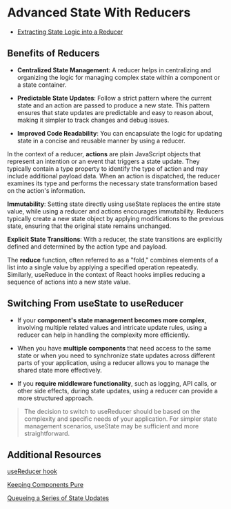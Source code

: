# Advanced State With Reducers

- [Extracting State Logic into a Reducer](https://react.dev/learn/extracting-state-logic-into-a-reducer)

## Benefits of Reducers

- **Centralized State Management**: A reducer helps in centralizing and organizing the logic for managing complex state within a component or a state container.

- **Predictable State Updates**: Follow a strict pattern where the current state and an action are passed to produce a new state. This pattern ensures that state updates are predictable and easy to reason about, making it simpler to track changes and debug issues.

- **Improved Code Readability**: You can encapsulate the logic for updating state in a concise and reusable manner by using a reducer.

In the context of a reducer, **actions** are plain JavaScript objects that represent an intention or an event that triggers a state update. They typically contain a type property to identify the type of action and may include additional payload data. When an action is dispatched, the reducer examines its type and performs the necessary state transformation based on the action's information.

**Immutability**: Setting state directly using useState replaces the entire state value, while using a reducer and actions encourages immutability. Reducers typically create a new state object by applying modifications to the previous state, ensuring that the original state remains unchanged.

**Explicit State Transitions**: With a reducer, the state transitions are explicitly defined and determined by the action type and payload.

The **reduce** function, often referred to as a "fold," combines elements of a list into a single value by applying a specified operation repeatedly. Similarly, useReduce in the context of React hooks implies reducing a sequence of actions into a new state value.

## Switching From useState to useReducer

- If your **component's state management becomes more complex**, involving multiple related values and intricate update rules, using a reducer can help in handling the complexity more efficiently.

- When you have **multiple components** that need access to the same state or when you need to synchronize state updates across different parts of your application, using a reducer allows you to manage the shared state more effectively.

- If you **require middleware functionality**, such as logging, API calls, or other side effects, during state updates, using a reducer can provide a more structured approach.

> The decision to switch to useReducer should be based on the complexity and specific needs of your application. For simpler state management scenarios, useState may be sufficient and more straightforward.

## Additional Resources

[useReducer hook](https://react.dev/reference/react/useReducer)

[Keeping Components Pure](https://react.dev/learn/keeping-components-pure)

[Queueing a Series of State Updates](https://react.dev/learn/queueing-a-series-of-state-updates)

